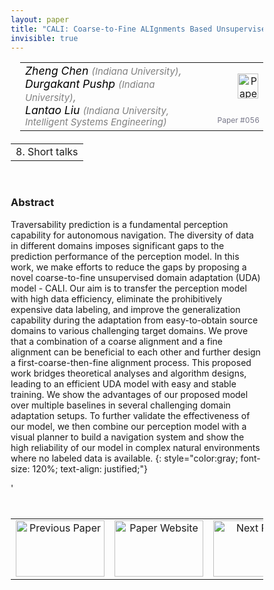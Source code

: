 ```yaml
---
layout: paper
title: "CALI: Coarse-to-Fine ALIgnments Based Unsupervised Domain Adaptation of Traversability Prediction for Deployable Autonomous Navigation"
invisible: true
---
```

<head>
<style>
* {
  box-sizing: border-box;
}

#myInput {
  background-position: 10px 10px;
  background-repeat: no-repeat;
  width: 100%;
  font-size: 100%;
  padding: 12px 20px 12px 40px;
  border: 1px solid #ddd;
  margin-bottom: 12px;
}

#myTable, #myTableA {
  border-collapse: collapse;
  width: 100%;
  border: 1px solid #ddd;
  font-size: 100%;
}

#myTable th, #myTable td, #myTableA th, #myTableA td {
  text-align: left;
  padding: 12px;
}

#myTable tr, #myTableA tr {
  border-bottom: 1px solid #ddd;
}

#myTable tr.header, #myTable tr:hover, #myTableA tr.header, #myTableA tr:hover {
  background-color: #f1f1f1;
}


#eventcounter1 a {
    font-size: 12px;
    color: #ffffff;
    display: block;
}

#eventcounter1 a:hover {
    text-decoration: none;
}

#eventcounter2 a {
    font-size: 12px;
    color: #ffffff;
    display: block;
}

#eventcounter2 a:hover {
    text-decoration: none;
}

</style>
</head>

<table width = "95%" style="padding-left: 15px; margin-left: auto; margin-right: 10px;">
<tr><td style = "vertical-align: top; padding-right: 25px;" rowspan="2">
<span style="color:black; font-size: 110%;"><i>
Zheng Chen <span style="color:gray; font-size: 85%">(Indiana University)</span><span style="color:gray; font-size: 100%">,</span><br>
Durgakant Pushp <span style="color:gray; font-size: 85%">(Indiana University)</span><span style="color:gray; font-size: 100%">,</span><br>
Lantao Liu <span style="color:gray; font-size: 85%">(Indiana University, Intelligent Systems Engineering)</span>
</i></span>
</td>

<td style="text-align: right;"><a href="http://www.roboticsproceedings.org/rss18/p056.pdf"><img src="{{ site.baseurl }}/images/paper_link.png" alt="Paper Website" width = "33"  height = "40"/></a><br></td>
</tr>
<tr>
<td style="color:#777789; text-align:right; font-size: 75%; margin-right:10px;">Paper&nbsp;#056</td>
</tr>
</table>

<table width="80%" style="margin-top: 20px; margin-left: auto; margin-right: auto;">
  <tr>
    <td style="text-align:center;">8. Short talks</td>
  </tr>
</table>
<br>


### Abstract
Traversability prediction is a fundamental perception capability for autonomous navigation. The diversity of data in different domains imposes significant gaps to the prediction performance of the perception model. In this work, we make efforts to reduce the gaps by proposing a novel coarse-to-fine unsupervised domain adaptation (UDA) model - CALI. Our aim is to transfer the perception model with high data efficiency, eliminate the prohibitively expensive data labeling, and improve the generalization capability during the adaptation from easy-to-obtain source domains to various challenging target domains. We prove that a combination of a coarse alignment and a fine alignment can be beneficial to each other and further design a first-coarse-then-fine alignment process. This proposed work bridges theoretical analyses and algorithm designs, leading to an efficient UDA model with easy and stable training. We show the advantages of our proposed model over multiple baselines in several challenging domain adaptation setups. To further validate the effectiveness of our model, we then combine our perception model with a visual planner to build a navigation system and show the high reliability of our model in complex natural environments where no labeled data is available.
{: style="color:gray; font-size: 120%; text-align: justified;"}


<table width="100%" style="margin-top:40px;">
<tr>
    <td style="width: 30%; text-align: center;"><a href="{{ site.baseurl }}/program/papers/055/">
<img src="{{ site.baseurl }}/images/previous_paper_icon.png"
       alt="Previous Paper" width = "142"  height = "90"/> 
</a> </td>
<td style="text-align: center;"><a href="{{ site.baseurl }}/program/papers">
<img src="{{ site.baseurl }}/images/overview_icon.png"
       alt="Paper Website" width = "142"  height = "90"/> 
</a> </td>
    <td style="width: 30%; text-align: center;"><a href="{{ site.baseurl }}/program/papers/057/">
    <img src="{{ site.baseurl }}/images/next_paper_icon.png"
        alt="Next Paper" width = "142"  height = "90"/>
    </a></td>
'</tr>
</table>
